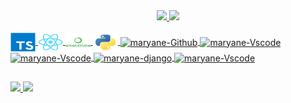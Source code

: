 <div align="center"> 
  <a href="https://github.com/maryane-castro">
  <img height="180em" src="https://github-readme-stats.vercel.app/api?username=maryane-castro&show_icons=true&theme=dark&include_all_commits=true&count_private=true"/>
  <img height="180em" src="https://github-readme-stats.vercel.app/api/top-langs/?username=maryane-castro&layout=compact&langs_count=7&theme=dark"/>
</div>
 
<div style="display: inline_block"><br>
  <img align="center" alt="maryane-ts" height="30" width="40" src="https://raw.githubusercontent.com/devicons/devicon/master/icons/typescript/typescript-original.svg">
  <img align="center" alt="maryane-react" height="30" width="40" src="https://raw.githubusercontent.com/devicons/devicon/master/icons/react/react-original.svg">
  <img align="center" alt="maryane-anaconda" height="30" width="40" src="https://raw.githubusercontent.com/devicons/devicon/master/icons/anaconda/anaconda-original-wordmark.svg">
  <img align="center" alt="maryane-Python" height="30" width="40" src="https://raw.githubusercontent.com/devicons/devicon/master/icons/python/python-original.svg">
  <img align="center" alt="maryane-Github" height="30" width="40" src="https://cdn.jsdelivr.net/gh/devicons/devicon/icons/github/github-original.svg" />
  <img align="center" alt="maryane-Vscode" height="30" width="40" src="https://cdn.jsdelivr.net/gh/devicons/devicon/icons/vscode/vscode-original.svg" />
  <img align="center" alt="maryane-Vscode" height="30" width="40" src="https://cdn.jsdelivr.net/gh/devicons/devicon/icons/arduino/arduino-original.svg" />
   <img align="center" alt="maryane-django" height="30" width="40" src="https://cdn.jsdelivr.net/gh/devicons/devicon/django/django-plain.svg" />
  <img align="center" alt="maryane-Vscode" height="30" width="40"  src="https://cdn.jsdelivr.net/gh/devicons/devicon/icons/java/java-original-wordmark.svg" />
          
          

  </div>
  
  ##
  
 <div> 
<a href = "maryane.castro993@gmail.com"> <img src="https://img.shields.io/badge/-Gmail-%23333?style=for-the-badge&logo=gmail&logoColor=white" target="_blank"></a><a href="https://www.linkedin.com/in/maryane-d-762ab620a/" target="_blank"> <img src="https://img.shields.io/badge/-LinkedIn-%230077B5?style=for-the-badge&logo=linkedin&logoColor=white" target="_blank"></a> 
  
</div>
  



          
          

            
          
          
